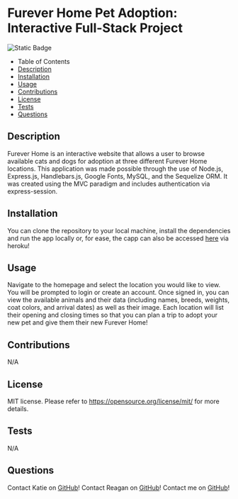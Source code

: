 # Furever Home Pet Adoption: Interactive Full-Stack Project
![Static Badge](https://img.shields.io/badge/license-MIT-pink)

- Table of Contents
- [Description](#Description)
- [Installation](#Installation)
- [Usage](#Usage)
- [Contributions](#Contributions)
- [License](#License)
- [Tests](#Tests)
- [Questions](#Questions)

## Description
Furever Home is an interactive website that allows a user to browse available cats and dogs for adoption at three different Furever Home locations. This application was made possible through the use of Node.js, Express.js, Handlebars.js, Google Fonts, MySQL, and the Sequelize ORM. It was created using the MVC paradigm and includes authentication via express-session. 

## Installation
You can clone the repository to your local machine, install the dependencies and run the app locally or, for ease, the capp can also be accessed [here](https://fathomless-shore-00999-99874d90faa8.herokuapp.com/) via heroku!

## Usage
Navigate to the homepage and select the location you would like to view. You will be prompted to login or create an account. Once signed in, you can view the available animals and their data (including names, breeds, weights, coat colors, and arrival dates) as well as their image. Each location will list their opening and closing times so that you can plan a trip to adopt your new pet and give them their new Furever Home!

## Contributions
N/A

## License
MIT license.
Please refer to https://opensource.org/license/mit/ for more details.

## Tests
N/A

## Questions
Contact Katie on [GitHub](https://github.com/C-Bolick)!
Contact Reagan on [GitHub](https://github.com/Reyyahs)!
Contact me on [GitHub](https://github.com/mahlheim)!

